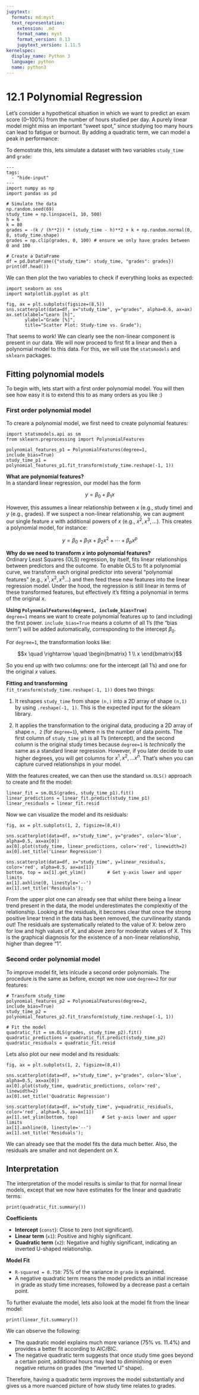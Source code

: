 ```yaml
---
jupytext:
  formats: md:myst
  text_representation:
    extension: .md
    format_name: myst
    format_version: 0.13
    jupytext_version: 1.11.5
kernelspec:
  display_name: Python 3
  language: python
  name: python3
---
```


# 12.1 Polynomial Regression

Let’s consider a hypothetical situation in which we want to predict an exam score  (0–100%) from the number of hours studied per day. A purely linear model might miss an important “sweet spot,” since studying too many hours can lead to fatigue or burnout. By adding a quadratic term, we can model a peak in performance:

To demostrate this, lets simulate a dataset with two variables `study_time` and `grade`:

```{code-cell} ipython3
---
tags:
  - "hide-input"
---
import numpy as np
import pandas as pd

# Simulate the data
np.random.seed(69)
study_time = np.linspace(1, 10, 500)
h = 6
k = 80
grades = -(k / (h**2)) * (study_time - h)**2 + k + np.random.normal(0, 8, study_time.shape)
grades = np.clip(grades, 0, 100) # ensure we only have grades between 0 and 100

# Create a DataFrame
df = pd.DataFrame({"study_time": study_time, "grades": grades})
print(df.head())
```

We can then plot the two variables to check if everything looks as expected:

```{code-cell}
import seaborn as sns
import matplotlib.pyplot as plt

fig, ax = plt.subplots(figsize=(8,5))
sns.scatterplot(data=df, x="study_time", y="grades", alpha=0.6, ax=ax)
ax.set(xlabel="Learn [h]",
       ylabel="Grade [%]",
       title="Scatter Plot: Study-time vs. Grade");
```

That seems to work! We can clearly see the non-linear component is present in our data. We will now proceed to first fit a linear and then a polynomial model to this data. For this, we will use the `statsmodels` and `sklearn` packages.


## Fitting polynomial models

To begin with, lets start with a first order polynomial model. You will then see how easy it is to extend this to as many orders as you like :)

### First order polynomial model

To creare a polynomial model, we first need to create polynomial features:

```{code-cell}
import statsmodels.api as sm
from sklearn.preprocessing import PolynomialFeatures

polynomial_features_p1 = PolynomialFeatures(degree=1, include_bias=True)
study_time_p1 = polynomial_features_p1.fit_transform(study_time.reshape(-1, 1))
```

**What are polynomial features?**  
In a standard linear regression, our model has the form  

$$y = \beta_0 + \beta_1 x $$
 
However, this assumes a linear relationship between $x$ (e.g., study time) and $y$ (e.g., grades). If we suspect a non-linear relationship, we can augment our single feature $x$ with additional powers of $x$ (e.g., $x^2, x^3, \dots$). This creates a polynomial model, for instance:  
 
$$y = \beta_0 + \beta_1 x + \beta_2 x^2 + \cdots + \beta_p x^p$$

**Why do we need to transform $x$ into polynomial features?**  
Ordinary Least Squares (OLS) regression, by itself, fits linear relationships between predictors and the outcome. To enable OLS to fit a polynomial curve, we transform each original predictor into several “polynomial features” (e.g., $x^1, x^2, x^3 \ldots$) and then feed these new features into the linear regression model. Under the hood, the regression is still linear in terms of these transformed features, but effectively it’s fitting a polynomial in terms of the original $x$.

**Using `PolynomialFeatures(degree=1, include_bias=True)`**  
`degree=1` means we want to create polynomial features up to (and including) the first power. `include_bias=True` means a column of all 1’s (the “bias term”) will be added automatically, corresponding to the intercept $\beta_0$.  

For `degree=1`, the transformation looks like:  
   
$$x \quad \rightarrow \quad \begin{bmatrix} 1 \\ x \end{bmatrix}$$

So you end up with two columns: one for the intercept (all 1’s) and one for the original $x$ values.

**Fitting and transforming**  
`fit_transform(study_time.reshape(-1, 1))` does two things:
  
1. It reshapes `study_time` from shape `(n,)` into a 2D array of shape `(n,1)` by using `.reshape(-1, 1)`. This is the expected input for the sklearn library.

2. It applies the transformation to the original data, producing a 2D array of shape `n, 2` (for `degree=1`), where $n$ is the number of data points. The first column of `study_time_p1` is all 1’s (intercept), and the second column is the original study times because `degree=1` is *technically* the same as a standard linear regression. However, if you later decide to use higher degrees, you will get columns for $x^1,x^2, \dots x^n$. That’s when you can capture curved relationships in your model.

With the features created, we can then use the standard `sm.OLS()` approach to create and fit the model:

```{code-cell}
linear_fit = sm.OLS(grades, study_time_p1).fit()
linear_predictions = linear_fit.predict(study_time_p1)
linear_residuals = linear_fit.resid
```

Now we can visualize the model and its residuals:

```{code-cell}
fig, ax = plt.subplots(1, 2, figsize=(8,4))

sns.scatterplot(data=df, x="study_time", y="grades", color='blue', alpha=0.5, ax=ax[0])
ax[0].plot(study_time, linear_predictions, color='red', linewidth=2)
ax[0].set_title('Linear Regression')

sns.scatterplot(data=df, x="study_time", y=linear_residuals, color='red', alpha=0.5, ax=ax[1])
bottom, top = ax[1].get_ylim()        # Get y-axis lower and upper limits
ax[1].axhline(0, linestyle='--')
ax[1].set_title('Residuals');
```

From the upper plot one can already see that whilst there being a linear trend present in the data, the model underestimates the complexitiy of the relationship. Looking at the residuals, it becomes clear that once the strong positive linear trend in the data has been removed, the curvilinearity stands out! The residuals are systematically related to the value of X: below zero for low and high values of X, and above zero for moderate values of X. This is the graphical diagnosis for the existence of a non-linear relationship, higher than degree “1”.

### Second order polynomial model

To improve model fit, lets inlcude a second order polynomials. The procedure is the same as before, except we now use `degree=2` for our features:

```{code-cell}
# Transform study_time
polynomial_features_p2 = PolynomialFeatures(degree=2, include_bias=True)
study_time_p2 = polynomial_features_p2.fit_transform(study_time.reshape(-1, 1))

# Fit the model
quadratic_fit = sm.OLS(grades, study_time_p2).fit()
quadratic_predictions = quadratic_fit.predict(study_time_p2)
quadratic_residuals = quadratic_fit.resid
```

Lets also plot our new model and its residuals:

```{code-cell}
fig, ax = plt.subplots(1, 2, figsize=(8,4))

sns.scatterplot(data=df, x="study_time", y="grades", color='blue', alpha=0.5, ax=ax[0])
ax[0].plot(study_time, quadratic_predictions, color='red', linewidth=2)
ax[0].set_title('Quadratic Regression')

sns.scatterplot(data=df, x="study_time", y=quadratic_residuals, color='red', alpha=0.5, ax=ax[1])
ax[1].set_ylim(bottom, top)         # Set y-axis lower and upper limits
ax[1].axhline(0, linestyle='--')
ax[1].set_title('Residuals');
```
We can already see that the model fits the data much better. Also, the residuals are smaller and not dependent on X.


## Interpretation

The interpretation of the model results is similar to that for normal linear models, except that we now have estimates for the linear and quadratic terms:

```{code-cell}
print(quadratic_fit.summary())
```

**Coefficients**
- **Intercept** (`const`): Close to zero (not significant).
- **Linear term** (`x1`): Positive and highly significant.
- **Quadratic term** (`x2`): Negative and highly significant, indicating an inverted U-shaped relationship.

**Model Fit**
- `R-squared = 0.750`: 75% of the variance in `grade` is explained.
- A negative quadratic term means the model predicts an initial increase in grade as study time increases, followed by a decrease past a certain point.

To further evaluate the model, lets also look at the model fit from the linear model:

```{code-cell}
print(linear_fit.summary())
```

We can observe the following:

- The quadratic model explains much more variance (75% vs. 11.4%) and provides a better fit according to AIC/BIC.
- The negative quadratic term suggests that once study time goes beyond a certain point, additional hours may lead to diminishing or even negative returns on grades (the “inverted U” shape).

Therefore, having a quadratic term improves the model substantially and gives us a more nuanced picture of how study time relates to grades.
